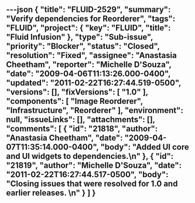 ---json
{
  "title": "FLUID-2529",
  "summary": "Verify dependencies for Reorderer",
  "tags": "FLUID",
  "project": {
    "key": "FLUID",
    "title": "Fluid Infusion"
  },
  "type": "Sub-issue",
  "priority": "Blocker",
  "status": "Closed",
  "resolution": "Fixed",
  "assignee": "Anastasia Cheetham",
  "reporter": "Michelle D'Souza",
  "date": "2009-04-06T11:13:26.000-0400",
  "updated": "2011-02-22T16:27:44.519-0500",
  "versions": [],
  "fixVersions": [
    "1.0"
  ],
  "components": [
    "Image Reorderer",
    "Infrastructure",
    "Reorderer"
  ],
  "environment": null,
  "issueLinks": [],
  "attachments": [],
  "comments": [
    {
      "id": "21818",
      "author": "Anastasia Cheetham",
      "date": "2009-04-07T11:35:14.000-0400",
      "body": "Added UI core and UI widgets to dependencies.\n"
    },
    {
      "id": "21819",
      "author": "Michelle D'Souza",
      "date": "2011-02-22T16:27:44.517-0500",
      "body": "Closing issues that were resolved for 1.0 and earlier releases.&#x20;\n"
    }
  ]
}
---

        